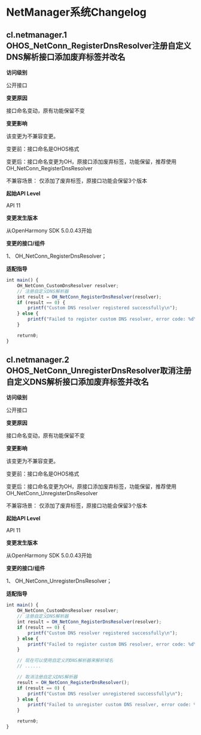# NetManager系统Changelog

## cl.netmanager.1 OHOS_NetConn_RegisterDnsResolver注册自定义DNS解析接口添加废弃标签并改名

**访问级别**

公开接口

**变更原因**

接口命名变动，原有功能保留不变

**变更影响**

该变更为不兼容变更。

变更前：接口命名是OHOS格式

变更后：接口命名变更为OH，原接口添加废弃标签，功能保留，推荐使用OH_NetConn_RegisterDnsResolver

不兼容场景：
仅添加了废弃标签，原接口功能会保留3个版本

**起始API Level**

API 11

**变更发生版本**

从OpenHarmony SDK 5.0.0.43开始

**变更的接口/组件**

1、 OH_NetConn_RegisterDnsResolver；

**适配指导**

```ts
int main() {
    OH_NetConn_CustomDnsResolver resolver;
    // 注册自定义DNS解析器
    int result = OH_NetConn_RegisterDnsResolver(resolver);
    if (result == 0) {
        printf("Custom DNS resolver registered successfully\n");
    } else {
        printf("Failed to register custom DNS resolver, error code: %d\n", result);
    }

    return0;
}
```

## cl.netmanager.2 OHOS_NetConn_UnregisterDnsResolver取消注册自定义DNS解析接口添加废弃标签并改名

**访问级别**

公开接口

**变更原因**

接口命名变动，原有功能保留不变

**变更影响**

该变更为不兼容变更。

变更前：接口命名是OHOS格式

变更后：接口命名变更为OH，原接口添加废弃标签，功能保留，推荐使用OH_NetConn_UnregisterDnsResolver

不兼容场景：
仅添加了废弃标签，原接口功能会保留3个版本

**起始API Level**

API 11

**变更发生版本**

从OpenHarmony SDK 5.0.0.43开始

**变更的接口/组件**

1、 OH_NetConn_UnregisterDnsResolver；

**适配指导**

```ts
int main() {
    OH_NetConn_CustomDnsResolver resolver;
    // 注册自定义DNS解析器
    int result = OH_NetConn_RegisterDnsResolver(resolver);
    if (result == 0) {
        printf("Custom DNS resolver registered successfully\n");
    } else {
        printf("Failed to register custom DNS resolver, error code: %d\n", result);
    }

    // 现在可以使用自定义的DNS解析器来解析域名
    // ......

    // 取消注册自定义DNS解析器
    result = OH_NetConn_RegisterDnsResolver();
    if (result == 0) {
        printf("Custom DNS resolver unregistered successfully\n");
    } else {
        printf("Failed to unregister custom DNS resolver, error code: %d\n", result);
    }

    return0;
}
```